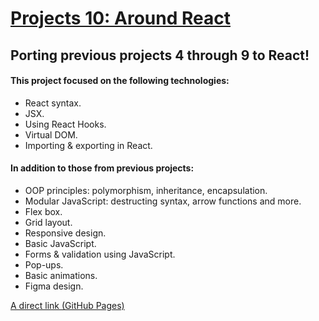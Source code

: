 # [Projects 10: Around React](??)

## Porting previous projects 4 through 9 to React!
#### This project focused on the following technologies:
* React syntax.
* JSX.
* Using React Hooks.
* Virtual DOM.
* Importing & exporting in React.
  
#### In addition to those from previous projects:
* OOP principles: polymorphism, inheritance, encapsulation.
* Modular JavaScript: destructing syntax, arrow functions and more.
* Flex box.
* Grid layout.
* Responsive design.
* Basic JavaScript.
* Forms & validation using JavaScript.
* Pop-ups.
* Basic animations.
* Figma design.

[A direct link (GitHub Pages)](??)
